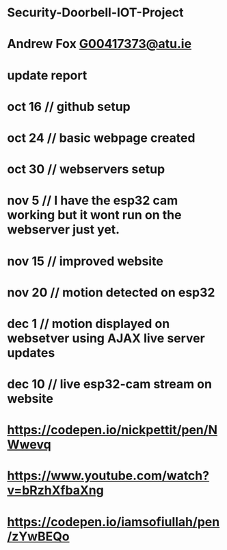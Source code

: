 # Security-Doorbell-IOT-Project
# Andrew Fox G00417373@atu.ie

# update report 
# oct 16 // github setup
# oct 24 // basic webpage created
# oct 30 // webservers setup
# nov 5  // I have the esp32 cam working but it wont run on the webserver just yet.
# nov 15 // improved website 
# nov 20 // motion detected on esp32
# dec 1  // motion displayed on websetver using AJAX live server updates
# dec 10 // live esp32-cam stream on website

# https://codepen.io/nickpettit/pen/NWwevq
# https://www.youtube.com/watch?v=bRzhXfbaXng
# https://codepen.io/iamsofiullah/pen/zYwBEQo
